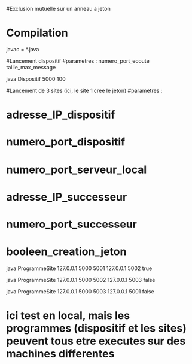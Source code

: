 #Exclusion mutuelle sur un anneau a jeton


# Compilation 

javac = *.java


#Lancement dispositif
#parametres : numero_port_ecoute taille_max_message

java  Dispositif 5000 100


#Lancement de 3 sites (ici, le site 1 cree le jeton)
#parametres : 
# adresse_IP_dispositif
# numero_port_dispositif
# numero_port_serveur_local
# adresse_IP_successeur
# numero_port_successeur
# booleen_creation_jeton

java ProgrammeSite 127.0.0.1 5000 5001 127.0.0.1 5002 true

java ProgrammeSite 127.0.0.1 5000 5002 127.0.0.1 5003 false

java ProgrammeSite 127.0.0.1 5000 5003 127.0.0.1 5001 false

# ici test en local, mais les programmes (dispositif et les sites) peuvent tous etre executes sur des machines differentes




